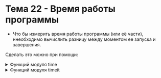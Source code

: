 # Тема 22 - Время работы программы

- Что бы измерить время работы программы (или её части), ннеобходимо вычислить разницу между моментом ее запуска и завершения.

Сделать это можно при помощи:

<details>
  <summary>Функций модуля time</summary> 

</details>
<details>
  <summary>Функций модуля timeit</summary> 

</details>
